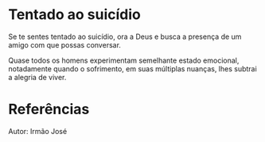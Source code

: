 # Tentado ao suicídio
Se te sentes tentado ao suicídio, ora a Deus e busca a presença de um amigo com que possas conversar.

Quase todos os homens experimentam semelhante estado emocional, notadamente quando o sofrimento, em suas múltiplas nuanças, lhes subtrai a alegria de viver.

# Referências
Autor: Irmão José
